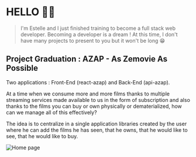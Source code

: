 # HELLO 👋🏻

> I'm Estelle and I just finished training to become a full stack web developer. Becoming a developer is a dream ! At this time, I don't have many projects to present to you but it won't be long 😁

## Project Graduation : AZAP - As Zemovie As Possible

Two applications : Front-End (react-azap) and Back-End (api-azap).

At a time when we consume more and more films thanks to
multiple streaming services made available to us in the form of
subscription and also thanks to the films you can buy or own physically or dematerialized, how can we
manage all of this effectively?

The idea is to centralize in a single application libraries created by the user where he can add the films he has seen, that he owns, that he would like to see, that he would like to buy.

![Home page](/images/images01.png)